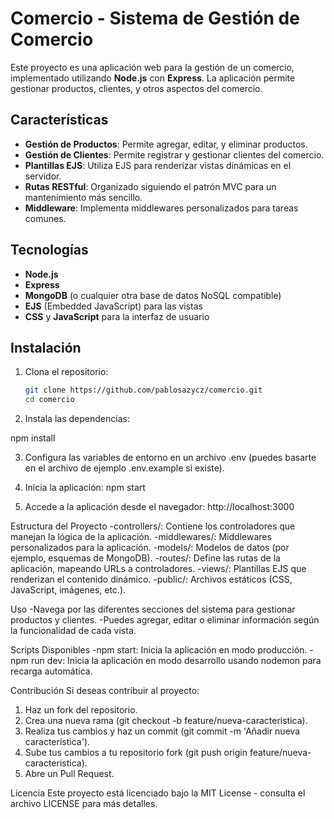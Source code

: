 # Comercio - Sistema de Gestión de Comercio

Este proyecto es una aplicación web para la gestión de un comercio, implementado utilizando **Node.js** con **Express**. La aplicación permite gestionar productos, clientes, y otros aspectos del comercio.

## Características

- **Gestión de Productos**: Permite agregar, editar, y eliminar productos.
- **Gestión de Clientes**: Permite registrar y gestionar clientes del comercio.
- **Plantillas EJS**: Utiliza EJS para renderizar vistas dinámicas en el servidor.
- **Rutas RESTful**: Organizado siguiendo el patrón MVC para un mantenimiento más sencillo.
- **Middleware**: Implementa middlewares personalizados para tareas comunes.

## Tecnologías

- **Node.js**
- **Express**
- **MongoDB** (o cualquier otra base de datos NoSQL compatible)
- **EJS** (Embedded JavaScript) para las vistas
- **CSS** y **JavaScript** para la interfaz de usuario

## Instalación

1. Clona el repositorio:

   ```bash
   git clone https://github.com/pablosazycz/comercio.git
   cd comercio

2. Instala las dependencias:

npm install

3. Configura las variables de entorno en un archivo .env (puedes basarte en el archivo de ejemplo .env.example si existe).

4. Inicia la aplicación:
npm start

5. Accede a la aplicación desde el navegador:
http://localhost:3000

Estructura del Proyecto
-controllers/: Contiene los controladores que manejan la lógica de la aplicación.
-middlewares/: Middlewares personalizados para la aplicación.
-models/: Modelos de datos (por ejemplo, esquemas de MongoDB).
-routes/: Define las rutas de la aplicación, mapeando URLs a controladores.
-views/: Plantillas EJS que renderizan el contenido dinámico.
-public/: Archivos estáticos (CSS, JavaScript, imágenes, etc.).

Uso
-Navega por las diferentes secciones del sistema para gestionar productos y clientes.
-Puedes agregar, editar o eliminar información según la funcionalidad de cada vista.

Scripts Disponibles
-npm start: Inicia la aplicación en modo producción.
-npm run dev: Inicia la aplicación en modo desarrollo usando nodemon para recarga automática.

Contribución
Si deseas contribuir al proyecto:

1. Haz un fork del repositorio.
2. Crea una nueva rama (git checkout -b feature/nueva-caracteristica).
3. Realiza tus cambios y haz un commit (git commit -m 'Añadir nueva característica').
4. Sube tus cambios a tu repositorio fork (git push origin feature/nueva-caracteristica).
5. Abre un Pull Request.

Licencia
Este proyecto está licenciado bajo la MIT License - consulta el archivo LICENSE para más detalles.
